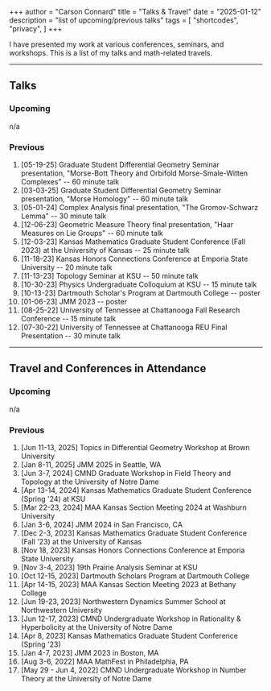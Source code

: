 +++
author = "Carson Connard"
title = "Talks & Travel"
date = "2025-01-12"
description = "list of upcoming/previous talks"
tags = [
    "shortcodes",
    "privacy",
]
+++

I have presented my work at various conferences, seminars, and workshops. This is a list of my talks and math-related travels.
<!--more-->
---
## Talks

### Upcoming
 
n/a

### Previous

1. [05-19-25] Graduate Student Differential Geometry Seminar presentation, "Morse-Bott Theory and Orbifold Morse-Smale-Witten Complexes" -- 60 minute talk
2. [03-03-25] Graduate Student Differential Geometry Seminar presentation, "Morse Homology" -- 60 minute talk
3. [05-01-24] Complex Analysis final presentation, "The Gromov-Schwarz Lemma" -- 30 minute talk
4. [12-06-23] Geometric Measure Theory final presentation, "Haar Measures on Lie Groups" -- 60 minute talk
5. [12-03-23] Kansas Mathematics Graduate Student Conference (Fall 2023) at the University of Kansas -- 25 minute talk
6. [11-18-23] Kansas Honors Connections Conference at Emporia State University -- 20 minute talk
7. [11-13-23] Topology Seminar at KSU -- 50 minute talk
8. [10-30-23] Physics Undergraduate Colloquium at KSU -- 15 minute talk
9. [10-13-23] Dartmouth Scholar's Program at Dartmouth College -- poster
10. [01-06-23] JMM 2023 -- poster
11. [08-25-22] University of Tennessee at Chattanooga Fall Research Conference -- 15 minute talk
12. [07-30-22] University of Tennessee at Chattanooga REU Final Presentation -- 30 minute talk

---

## Travel and Conferences in Attendance

### Upcoming

n/a

### Previous

1. [Jun 11-13, 2025] Topics in Differential Geometry Workshop at Brown University
2. [Jan 8-11, 2025] JMM 2025 in Seattle, WA
3. [Jun 3-7, 2024] CMND Graduate Workshop in Field Theory and Topology at the University of Notre Dame
4. [Apr 13-14, 2024] Kansas Mathematics Graduate Student Conference (Spring '24) at KSU
5. [Mar 22-23, 2024] MAA Kansas Section Meeting 2024 at Washburn University
6. [Jan 3-6, 2024] JMM 2024 in San Francisco, CA
7. [Dec 2-3, 2023] Kansas Mathematics Graduate Student Conference (Fall '23) at the University of Kansas
8. [Nov 18, 2023] Kansas Honors Connections Conference at Emporia State University
9. [Nov 3-4, 2023] 19th Prairie Analysis Seminar at KSU
10. [Oct 12-15, 2023] Dartmouth Scholars Program at Dartmouth College
11. [Apr 14-15, 2023] MAA Kansas Section Meeting 2023 at Bethany College
12. [Jun 19-23, 2023] Northwestern Dynamics Summer School at Northwestern University
13. [Jun 12-17, 2023] CMND Undergraduate Workshop in Rationality & Hyperbolicity at the University of Notre Dame
14. [Apr 8, 2023] Kansas Mathematics Graduate Student Conference (Spring '23)
15. [Jan 4-7, 2023] JMM 2023 in Boston, MA
16. [Aug 3-6, 2022] MAA MathFest in Philadelphia, PA
17. [May 29 - Jun 4, 2022] CMND Undergraduate Workshop in Number Theory at the University of Notre Dame